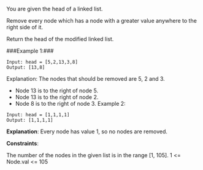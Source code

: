 You are given the head of a linked list.

Remove every node which has a node with a greater value anywhere to the right side of it.

Return the head of the modified linked list.

###Example 1:###

```
Input: head = [5,2,13,3,8]
Output: [13,8]
```
Explanation: The nodes that should be removed are 5, 2 and 3.
- Node 13 is to the right of node 5.
- Node 13 is to the right of node 2.
- Node 8 is to the right of node 3.
Example 2:
```
Input: head = [1,1,1,1]
Output: [1,1,1,1]
```
**Explanation**: Every node has value 1, so no nodes are removed.
 

**Constraints**:

The number of the nodes in the given list is in the range [1, 105].
1 <= Node.val <= 105
